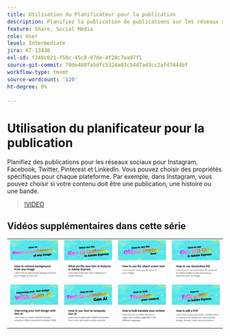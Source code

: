 ```yaml
---
title: Utilisation du Planificateur pour la publication
description: Planifiez la publication de publications sur les réseaux sociaux pour Instagram, Facebook, Twitter, Pinterest et LinkedIn
feature: Share, Social Media
role: User
level: Intermediate
jira: KT-13430
exl-id: f248c621-f50c-45c8-97de-4f28c7ea97f1
source-git-commit: 70de488fa5dfc5324a03c54d7ad3cc2afd7444bf
workflow-type: tm+mt
source-wordcount: '120'
ht-degree: 0%

---
```


# Utilisation du planificateur pour la publication

Planifiez des publications pour les réseaux sociaux pour Instagram, Facebook, Twitter, Pinterest et LinkedIn. Vous pouvez choisir des propriétés spécifiques pour chaque plateforme. Par exemple, dans Instagram, vous pouvez choisir si votre contenu doit être une publication, une histoire ou une bande.

>[!VIDEO](https://video.tv.adobe.com/v/3420242?quality=12&learn=on&hidetitle=true)

## Vidéos supplémentaires dans cette série

<table style="table-layout:fixed">
<tr>
   <td>
         <a href="remove-background.md">
            <img alt="Suppression de l’arrière-plan d’une image" src="assets/background.png" />
         </a>
   </td>
   <td>
         <a href="intro-gen-ai.md">
            <img alt="Quelles sont les nouvelles fonctionnalités d’IA de génération dans Adobe Express ?" src="assets/intro-gen-ai.png" />
         </a>
   </td>
   <td>
         <a href="object-eraser.md">
            <img alt="Utilisation de l’outil Gomme d’objet" src="assets/object-eraser.png" />
         </a>
   </td>
   <td>
         <a href="generative-fill.md">
            <img alt="Utilisation du remplissage génératif" src="assets/gen-fill.png" />
         </a>
   </td>      
</tr>
<tr>
   <td>
      <a href="gen-text.md">
         <img alt="Amélioration de la conception de votre texte avec la génération AI" src="assets/text-design.png" />
      </a>
   </td>
   <td>
      <a href="text-to-template.md">
         <img alt="Comment utiliser l’IA gén. de texte à modèle" src="assets/text-to-template.png" />
      </a>
   </td>
   <td>
      <a href="bulk-translate.md">
         <img alt="Comment traduire en masse votre contenu" src="assets/bulk-translate.png" />
      </a>
   </td>
   <td>
      <a href="edit-a-pdf.md">
         <img alt="Modification d’un PDF" src="assets/edit-pdf.png" />
      </a>
   </td>
</tr>
</table>
